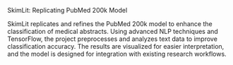 SkimLit: Replicating PubMed 200k Model


SkimLit replicates and refines the PubMed 200k model to enhance the classification of medical abstracts. Using advanced NLP techniques and TensorFlow, the project preprocesses and analyzes text data to improve classification accuracy. The results are visualized for easier interpretation, and the model is designed for integration with existing research workflows.
